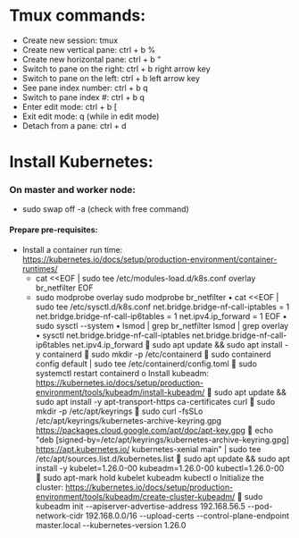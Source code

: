 # Tmux commands:
* Create new session: tmux
* Create new vertical pane: ctrl + b %
* Create new horizontal pane: ctrl + b “
* Switch to pane on the right: ctrl + b right arrow key
* Switch to pane on the left: ctrl + b left arrow key
* See pane index number: ctrl + b q
* Switch to pane index #: ctrl + b q <Index Number>
* Enter edit mode: ctrl + b [
* Exit edit mode: q (while in edit mode)
* Detach from a pane: ctrl + d

# Install Kubernetes:
### On master and worker node:
- sudo swap off -a (check with free command)
    
#### Prepare pre-requisites:
- Install a container run time: https://kubernetes.io/docs/setup/production-environment/container-runtimes/
    - cat <<EOF | sudo tee /etc/modules-load.d/k8s.conf
      overlay
      br_netfilter
      EOF
    - sudo modprobe overlay
      sudo modprobe br_netfilter
•	cat <<EOF | sudo tee /etc/sysctl.d/k8s.conf
net.bridge.bridge-nf-call-iptables  = 1
net.bridge.bridge-nf-call-ip6tables = 1
net.ipv4.ip_forward                 = 1
EOF
•	sudo sysctl --system
•	lsmod | grep br_netfilter
lsmod | grep overlay
•	sysctl net.bridge.bridge-nf-call-iptables net.bridge.bridge-nf-call-ip6tables net.ipv4.ip_forward
	sudo apt update && sudo apt install -y containerd
	sudo mkdir -p /etc/containerd
	sudo containerd config default | sudo tee /etc/containerd/config.toml
	sudo systemctl restart containerd
o	Install kubeadm: https://kubernetes.io/docs/setup/production-environment/tools/kubeadm/install-kubeadm/
	sudo apt update && sudo apt install -y apt-transport-https ca-certificates curl
	sudo mkdir -p /etc/apt/keyrings
	sudo curl -fsSLo /etc/apt/keyrings/kubernetes-archive-keyring.gpg https://packages.cloud.google.com/apt/doc/apt-key.gpg
	echo "deb [signed-by=/etc/apt/keyrings/kubernetes-archive-keyring.gpg] https://apt.kubernetes.io/ kubernetes-xenial main" | sudo tee /etc/apt/sources.list.d/kubernetes.list
	sudo apt update && sudo apt install -y kubelet=1.26.0-00 kubeadm=1.26.0-00 kubectl=1.26.0-00
	sudo apt-mark hold kubelet kubeadm kubectl
o	Initialize the cluster: https://kubernetes.io/docs/setup/production-environment/tools/kubeadm/create-cluster-kubeadm/
	sudo kubeadm init --apiserver-advertise-address 192.168.56.5 --pod-network-cidr 192.168.0.0/16 --upload-certs --control-plane-endpoint master.local --kubernetes-version 1.26.0
